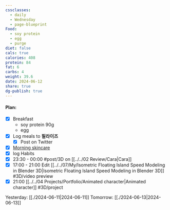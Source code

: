 ```yaml
---
cssclasses:
  - daily
  - Wednesday
  - page-blueprint
Food:
  - soy protein
  - egg
  - purge
diet: false
cals: true
calories: 408
protein: 84
fat: 6
carbs: 4
weight: 39.6
date: 2024-06-12
share: true
dg-publish: true
---
```

#### Plan:
- [x] Breakfast
	- soy protein 90g
	- egg
- [x] Log meals to **필라이즈**
	- [x] Post on Twitter
- [x] [Morning skincare](../../AM.png)
- [x] log Habits
- [x] 23:30 - 00:00 #post/3D on [[../../02 Review/Cara|Cara]]
- [x] 17:00 - 21:00 Edit [[../../07/My/Isometric Floating Island Speed Modeling in Blender 3D|Isometric Floating Island Speed Modeling in Blender 3D]] #3D/video preview
- [x] 21:00 [[../../04 Projects/Portfolio/Animated character|Animated character]] #3D/project 

Yesterday: [[./2024-06-11|2024-06-11]]
Tomorrow: [[./2024-06-13|2024-06-13]]